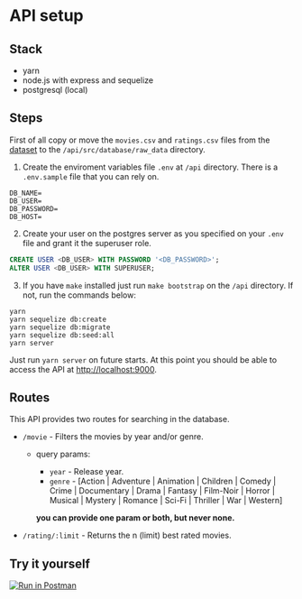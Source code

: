 # API setup

## Stack

- yarn
- node.js with express and sequelize
- postgresql (local)

## Steps

First of all copy or move the `movies.csv` and `ratings.csv` files from the [dataset](http://files.grouplens.org/datasets/movielens/ml-25m.zip) to the `/api/src/database/raw_data` directory.

1. Create the enviroment variables file `.env` at `/api` directory. There is a `.env.sample` file that you can rely on.

```
DB_NAME=
DB_USER=
DB_PASSWORD=
DB_HOST=
```

2. Create your user on the postgres server as you specified on your `.env` file and grant it the superuser role.

```sql
CREATE USER <DB_USER> WITH PASSWORD '<DB_PASSWORD>';
ALTER USER <DB_USER> WITH SUPERUSER;
```

3. If you have `make` installed just run `make bootstrap` on the `/api` directory. If not, run the commands below:

```
yarn
yarn sequelize db:create
yarn sequelize db:migrate
yarn sequelize db:seed:all
yarn server
```

Just run `yarn server` on future starts. At this point you should be able to access the API at [http://localhost:9000](http://localhost:9000).

## Routes

This API provides two routes for searching in the database.

- `/movie` - Filters the movies by year and/or genre.

  - query params:

    - `year` - Release year.
    - `genre` - [Action | Adventure | Animation | Children | Comedy | Crime | Documentary | Drama | Fantasy | Film-Noir | Horror | Musical | Mystery | Romance | Sci-Fi | Thriller | War | Western]

    **you can provide one param or both, but never none.**

- `/rating/:limit` - Returns the n (limit) best rated movies.

## Try it yourself

[![Run in Postman](https://run.pstmn.io/button.svg)](https://app.getpostman.com/run-collection/0f7e5a0e5c312577741e)
